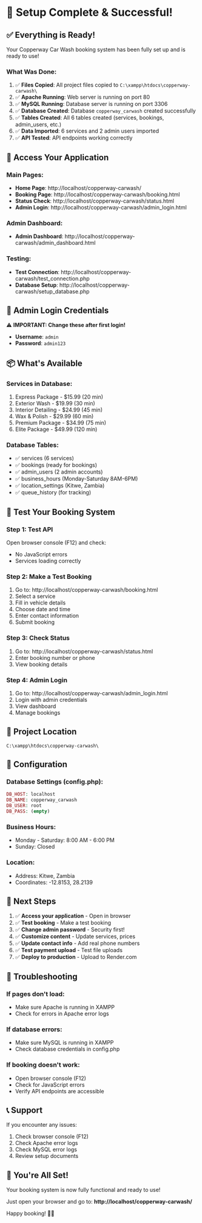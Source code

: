 # 🎉 Setup Complete & Successful!

## ✅ Everything is Ready!

Your Copperway Car Wash booking system has been fully set up and is ready to use!

### What Was Done:

1. ✅ **Files Copied**: All project files copied to `C:\xampp\htdocs\copperway-carwash\`
2. ✅ **Apache Running**: Web server is running on port 80
3. ✅ **MySQL Running**: Database server is running on port 3306
4. ✅ **Database Created**: Database `copperway_carwash` created successfully
5. ✅ **Tables Created**: All 6 tables created (services, bookings, admin_users, etc.)
6. ✅ **Data Imported**: 6 services and 2 admin users imported
7. ✅ **API Tested**: API endpoints working correctly

## 🚀 Access Your Application

### Main Pages:
- **Home Page**: http://localhost/copperway-carwash/
- **Booking Page**: http://localhost/copperway-carwash/booking.html
- **Status Check**: http://localhost/copperway-carwash/status.html
- **Admin Login**: http://localhost/copperway-carwash/admin_login.html

### Admin Dashboard:
- **Admin Dashboard**: http://localhost/copperway-carwash/admin_dashboard.html

### Testing:
- **Test Connection**: http://localhost/copperway-carwash/test_connection.php
- **Database Setup**: http://localhost/copperway-carwash/setup_database.php

## 🔐 Admin Login Credentials

⚠️ **IMPORTANT: Change these after first login!**

- **Username**: `admin`
- **Password**: `admin123`

## 📦 What's Available

### Services in Database:
1. Express Package - $15.99 (20 min)
2. Exterior Wash - $19.99 (30 min)
3. Interior Detailing - $24.99 (45 min)
4. Wax & Polish - $29.99 (60 min)
5. Premium Package - $34.99 (75 min)
6. Elite Package - $49.99 (120 min)

### Database Tables:
- ✅ services (6 services)
- ✅ bookings (ready for bookings)
- ✅ admin_users (2 admin accounts)
- ✅ business_hours (Monday-Saturday 8AM-6PM)
- ✅ location_settings (Kitwe, Zambia)
- ✅ queue_history (for tracking)

## 🧪 Test Your Booking System

### Step 1: Test API
Open browser console (F12) and check:
- No JavaScript errors
- Services loading correctly

### Step 2: Make a Test Booking
1. Go to: http://localhost/copperway-carwash/booking.html
2. Select a service
3. Fill in vehicle details
4. Choose date and time
5. Enter contact information
6. Submit booking

### Step 3: Check Status
1. Go to: http://localhost/copperway-carwash/status.html
2. Enter booking number or phone
3. View booking details

### Step 4: Admin Login
1. Go to: http://localhost/copperway-carwash/admin_login.html
2. Login with admin credentials
3. View dashboard
4. Manage bookings

## 📁 Project Location

```
C:\xampp\htdocs\copperway-carwash\
```

## 🔧 Configuration

### Database Settings (config.php):
```php
DB_HOST: localhost
DB_NAME: copperway_carwash
DB_USER: root
DB_PASS: (empty)
```

### Business Hours:
- Monday - Saturday: 8:00 AM - 6:00 PM
- Sunday: Closed

### Location:
- Address: Kitwe, Zambia
- Coordinates: -12.8153, 28.2139

## 🎯 Next Steps

1. ✅ **Access your application** - Open in browser
2. ✅ **Test booking** - Make a test booking
3. ✅ **Change admin password** - Security first!
4. ✅ **Customize content** - Update services, prices
5. ✅ **Update contact info** - Add real phone numbers
6. ✅ **Test payment upload** - Test file uploads
7. ✅ **Deploy to production** - Upload to Render.com

## 🚨 Troubleshooting

### If pages don't load:
- Make sure Apache is running in XAMPP
- Check for errors in Apache error logs

### If database errors:
- Make sure MySQL is running in XAMPP
- Check database credentials in config.php

### If booking doesn't work:
- Open browser console (F12)
- Check for JavaScript errors
- Verify API endpoints are accessible

## 📞 Support

If you encounter any issues:
1. Check browser console (F12)
2. Check Apache error logs
3. Check MySQL error logs
4. Review setup documents

## 🎊 You're All Set!

Your booking system is now fully functional and ready to use!

Just open your browser and go to:
**http://localhost/copperway-carwash/**

Happy booking! 🚗✨
